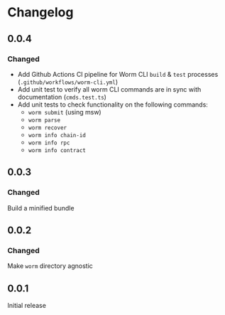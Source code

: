 # Changelog

## 0.0.4

### Changed

- Add Github Actions CI pipeline for Worm CLI `build` & `test` processes (`.github/workflows/worm-cli.yml`)
- Add unit test to verify all worm CLI commands are in sync with documentation (`cmds.test.ts`)
- Add unit tests to check functionality on the following commands:
  - `worm submit` (using msw)
  - `worm parse`
  - `worm recover`
  - `worm info chain-id`
  - `worm info rpc`
  - `worm info contract`

## 0.0.3

### Changed

Build a minified bundle

## 0.0.2

### Changed

Make `worm` directory agnostic

## 0.0.1

Initial release
